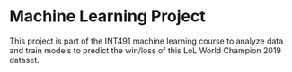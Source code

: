 # Machine Learning Project

This project is part of the INT491 machine learning course to analyze data and train models to predict the win/loss of this LoL World Champion 2019 dataset.

